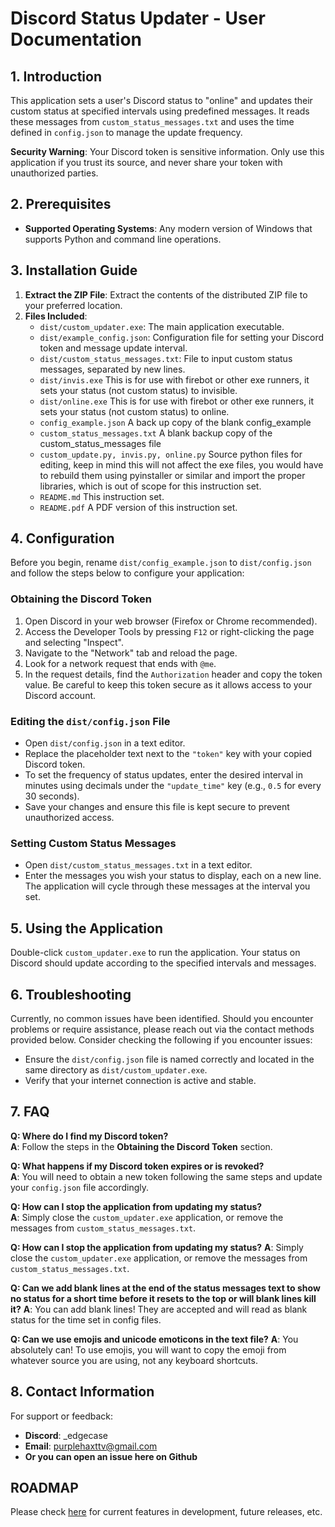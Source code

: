 # Discord Status Updater - User Documentation

## 1. Introduction

This application sets a user's Discord status to "online" and updates their custom status at specified intervals using predefined messages. It reads these messages from `custom_status_messages.txt` and uses the time defined in `config.json` to manage the update frequency.

**Security Warning**: Your Discord token is sensitive information. Only use this application if you trust its source, and never share your token with unauthorized parties.

## 2. Prerequisites

- **Supported Operating Systems**: Any modern version of Windows that supports Python and command line operations.

## 3. Installation Guide

1. **Extract the ZIP File**: Extract the contents of the distributed ZIP file to your preferred location.
2. **Files Included**:
   - `dist/custom_updater.exe`: The main application executable.
   - `dist/example_config.json`: Configuration file for setting your Discord 
     token and message update interval.
   - `dist/custom_status_messages.txt`: File to input custom status messages, 
     separated by new lines.
   - `dist/invis.exe` This is for use with firebot or other exe runners, it 
     sets your status (not custom status) to invisible. 
   - `dist/online.exe` This is for use with firebot or other exe runners, 
     it sets your status (not custom status) to online.
   - `config_example.json` A back up copy of the blank config_example
   - `custom_status_messages.txt` A blank backup copy of the 
     custom_status_messages file
   - `custom_update.py, invis.py, online.py` Source python files for 
     editing, keep in mind this will not affect the exe files, you would 
     have to rebuild them using pyinstaller or similar and import the 
     proper libraries, which is out of scope for this instruction set. 
   - `README.md` This instruction set.
   - `README.pdf` A PDF version of this instruction set.

## 4. Configuration

Before you begin, rename `dist/config_example.json` to `dist/config.json` and 
follow the 
steps below to configure your application:

### Obtaining the Discord Token

1. Open Discord in your web browser (Firefox or Chrome recommended).
2. Access the Developer Tools by pressing `F12` or right-clicking the page and selecting "Inspect".
3. Navigate to the "Network" tab and reload the page.
4. Look for a network request that ends with `@me`.
5. In the request details, find the `Authorization` header and copy the token value. Be careful to keep this token secure as it allows access to your Discord account.

### Editing the `dist/config.json` File

- Open `dist/config.json` in a text editor.
- Replace the placeholder text next to the `"token"` key with your copied Discord token.
- To set the frequency of status updates, enter the desired interval in minutes using decimals under the `"update_time"` key (e.g., `0.5` for every 30 seconds).
- Save your changes and ensure this file is kept secure to prevent unauthorized access.

### Setting Custom Status Messages

- Open `dist/custom_status_messages.txt` in a text editor.
- Enter the messages you wish your status to display, each on a new line. The application will cycle through these messages at the interval you set.

## 5. Using the Application

Double-click `custom_updater.exe` to run the application. Your status on Discord should update according to the specified intervals and messages.

## 6. Troubleshooting

Currently, no common issues have been identified. Should you encounter problems or require assistance, please reach out via the contact methods provided below. Consider checking the following if you encounter issues:

- Ensure the `dist/config.json` file is named correctly and located in the 
  same directory as `dist/custom_updater.exe`.
- Verify that your internet connection is active and stable.

## 7. FAQ

**Q: Where do I find my Discord token?**  
**A**: Follow the steps in the **Obtaining the Discord Token** section.  

**Q: What happens if my Discord token expires or is revoked?**  
**A**: You will need to obtain a new token following the same steps and 
update your `config.json` file accordingly.  

**Q: How can I stop the application from updating my status?**  
**A**: Simply close the `custom_updater.exe` application, or remove the 
messages from `custom_status_messages.txt`.    

**Q: How can I stop the application from updating my status?**
**A**: Simply close the `custom_updater.exe` application, or remove the messages from `custom_status_messages.txt`.

**Q: Can we add blank lines at the end of the status messages text to show 
no status for a short time before it resets to the top or will blank lines 
kill it?**
**A**: You can add blank lines! They are accepted and will read as blank 
status for the time set in config files.  

**Q: Can we use emojis and unicode emoticons in the text file?**
**A**: You absolutely can! To use emojis, you will want to copy the emoji
from whatever source you are using, not any keyboard shortcuts.  

## 8. Contact Information

For support or feedback:
- **Discord**: _edgecase
- **Email**: [purplehaxttv@gmail.com](mailto:purplehaxttv@gmail.com)
- **Or you can open an issue here on Github** 
## ROADMAP
Please check [here](https://github.com/edgecases-PurpleHax/discord_updater/tree/develop) for current features 
in development, future releases, etc. 
